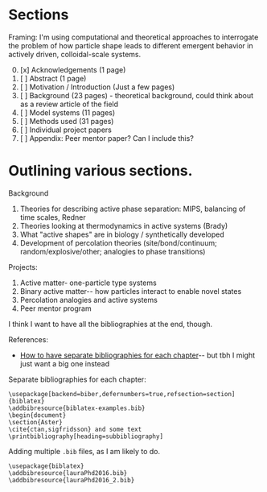 # Sections

Framing: I'm using computational and theoretical approaches to interrogate the problem of how particle shape leads to different emergent behavior in actively driven, colloidal-scale systems.

0. [x] Acknowledgements (1 page)
0. [ ] Abstract (1 page)
1. [ ] Motivation / Introduction (Just a few pages)
2. [ ] Background (23 pages) - theoretical background, could think about as a review article of the field
3. [ ] Model systems (11 pages)
4. [ ] Methods used (31 pages)
5. [ ] Individual project papers
6. [ ] Appendix: Peer mentor paper? Can I include this?


# Outlining various sections.
Background
1. Theories for describing active phase separation: MIPS, balancing of time scales, Redner
2. Theories looking at thermodynamics in active systems (Brady)
3. What "active shapes" are in biology / synthetically developed
4. Development of percolation theories (site/bond/continuum; random/explosive/other; analogies to phase transitions)


Projects:
1. Active matter- one-particle type systems
2. Binary active matter-- how particles interact to enable novel states
3. Percolation analogies and active systems
4. Peer mentor program

I think I want to have all the bibliographies at the end, though.

References:
* [How to have separate bibliographies for each chapter](https://en.wikibooks.org/wiki/LaTeX/Bibliographies_with_biblatex_and_biber#Bibliographies_per_Section_or_Chapter)-- but tbh I might just want a big one instead

Separate bibliographies for each chapter:
```
\usepackage[backend=biber,defernumbers=true,refsection=section]{biblatex}
\addbibresource{biblatex-examples.bib}
\begin{document}
\section{Aster}
\cite{ctan,sigfridsson} and some text
\printbibliography[heading=subbibliography]
```

Adding multiple `.bib` files, as I am likely to do.
```
\usepackage{biblatex}
\addbibresource{lauraPhd2016.bib}
\addbibresource{lauraPhd2016_2.bib}
```

